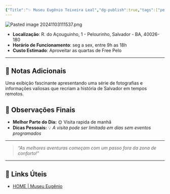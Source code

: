 ```yaml
---
{"Title":"✨ Museu Eugênio Teixeira Leal","dg-publish":true,"tags":["pessoal/viagem","pessoal/lugares/museus"],"permalink":"/4-review-do-caos/museu-eugenio-teixeira-leal/","dgPassFrontmatter":true}
---
```


![Pasted image 20241103111537.png](/img/user/0.Settings/img/Pasted%20image%2020241103111537.png)
- **Localização**: R. do Açouguinho, 1 - Pelourinho, Salvador - BA, 40026-180
- **Horário de Funcionamento**: seg a sex, entre 9h as 18h
- **Custo Estimado**: Aproveitar as quartas de Free Pelo
---
## 📔 Notas Adicionais
Uma exibição fascinante apresentando uma série de fotografias e informações valiosas que recriam a história de Salvador em tempos remotos.
## 🌈 Observações Finais
- **Melhor Parte do Dia:** 🌞 Visita rapida de manhã
- **Dicas Pessoais:** 💡 _A visita pode ser limitada em dias sem eventos programados_
---
> _“As melhores aventuras começam com um passo fora da zona de conforto!”_
---
## 🔗 Links Úteis
- [HOME | Museu Eugênio](https://www.museueugenioteixeiraleal.org/)
